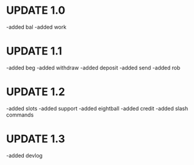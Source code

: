 # UPDATE 1.0
-added bal 
-added work 


# UPDATE 1.1
-added beg 
-added withdraw 
-added deposit
-added send
-added rob


# UPDATE 1.2
-added slots 
-added support
-added eightball
-added credit
-added slash commands


# UPDATE 1.3 
-added devlog
